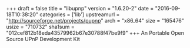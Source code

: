 +++
draft = false
title = "libupnp"
version = "1.6.20-2"
date = "2016-09-18T10:38:20"
categories = ['lib']
upstreamurl = "http://sourceforge.net/projects/pupnp"
arch = "x86_64"
size = "165476"
usize = "710732"
sha1sum = "012cef812b18eda43579962b67e30788f47be9f9"
+++
An Portable Open Source UPnP Development Kit